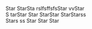 Star
StarSta  rslfsffsfsStar
vvStar  
S tarStar
Star 
StarStar 
StarStarss  
Stars ss 
Star
Star 
Star
 

